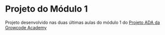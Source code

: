 # Projeto do Módulo 1
Projeto desenvolvido nas duas últimas aulas do módulo 1 do [Projeto ADA da Growcode Academy](https://www.growcode.academy/)